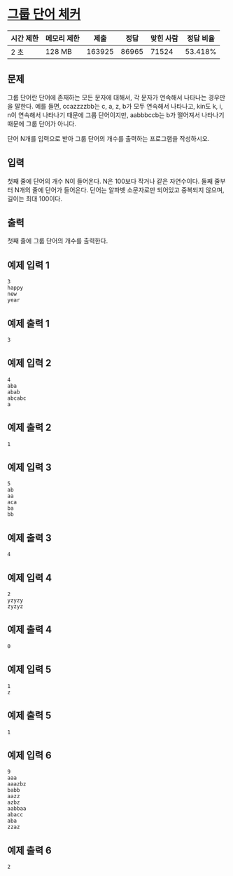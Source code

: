 

# [그룹 단어 체커](https://www.acmicpc.net/problem/1316)

| 시간 제한 | 메모리 제한 | 제출 | 정답 | 맞힌 사람 | 정답 비율 |
| --- | --- | --- | --- | --- | --- |
| 2 초 | 128 MB | 163925 | 86965 | 71524 | 53.418% |

## 문제

그룹 단어란 단어에 존재하는 모든 문자에 대해서, 각 문자가 연속해서 나타나는 경우만을 말한다. 예를 들면, ccazzzzbb는 c, a, z, b가 모두 연속해서 나타나고, kin도 k, i, n이 연속해서 나타나기 때문에 그룹 단어이지만, aabbbccb는 b가 떨어져서 나타나기 때문에 그룹 단어가 아니다.

단어 N개를 입력으로 받아 그룹 단어의 개수를 출력하는 프로그램을 작성하시오.

## 입력

첫째 줄에 단어의 개수 N이 들어온다. N은 100보다 작거나 같은 자연수이다. 둘째 줄부터 N개의 줄에 단어가 들어온다. 단어는 알파벳 소문자로만 되어있고 중복되지 않으며, 길이는 최대 100이다.

## 출력

첫째 줄에 그룹 단어의 개수를 출력한다.

## 예제 입력 1

```
3
happy
new
year

```

## 예제 출력 1

```
3
```

## 예제 입력 2

```
4
aba
abab
abcabc
a

```

## 예제 출력 2

```
1

```

## 예제 입력 3

```
5
ab
aa
aca
ba
bb

```

## 예제 출력 3

```
4

```

## 예제 입력 4

```
2
yzyzy
zyzyz

```

## 예제 출력 4

```
0

```

## 예제 입력 5

```
1
z

```

## 예제 출력 5

```
1

```

## 예제 입력 6

```
9
aaa
aaazbz
babb
aazz
azbz
aabbaa
abacc
aba
zzaz

```

## 예제 출력 6

```
2
```

